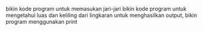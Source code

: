 bikin kode program untuk memasukan jari-jari
bikin kode program untuk mengetahui luas dan keliling dari lingkaran
untuk menghasilkan output, bikin program menggunakan print
